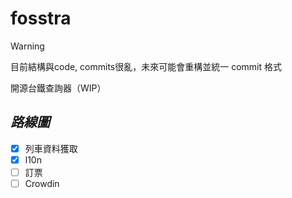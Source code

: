 # fosstra
> [!WARNING]
> 目前結構與code, commits很亂，未來可能會重構並統一 commit 格式
>

開源台鐵查詢器（WIP）

## *路線圖*
- [x] 列車資料獲取
- [x] l10n
- [ ] 訂票
- [ ] Crowdin